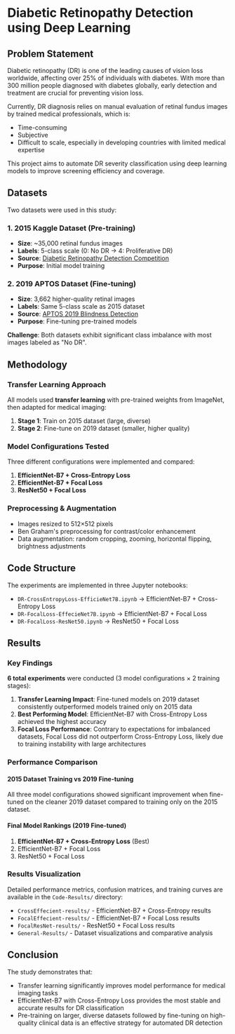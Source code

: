 # Diabetic Retinopathy Detection using Deep Learning

## Problem Statement

Diabetic retinopathy (DR) is one of the leading causes of vision loss worldwide, affecting over 25% of individuals with diabetes. With more than 300 million people diagnosed with diabetes globally, early detection and treatment are crucial for preventing vision loss.

Currently, DR diagnosis relies on manual evaluation of retinal fundus images by trained medical professionals, which is:
- Time-consuming
- Subjective 
- Difficult to scale, especially in developing countries with limited medical expertise

This project aims to automate DR severity classification using deep learning models to improve screening efficiency and coverage.

## Datasets

Two datasets were used in this study:

### 1. 2015 Kaggle Dataset (Pre-training)
- **Size**: ~35,000 retinal fundus images
- **Labels**: 5-class scale (0: No DR → 4: Proliferative DR)
- **Source**: [Diabetic Retinopathy Detection Competition](https://www.kaggle.com/datasets/tanlikesmath/diabetic-retinopathy-resized)
- **Purpose**: Initial model training

### 2. 2019 APTOS Dataset (Fine-tuning)
- **Size**: 3,662 higher-quality retinal images  
- **Labels**: Same 5-class scale as 2015 dataset
- **Source**: [APTOS 2019 Blindness Detection](https://www.kaggle.com/c/aptos2019-blindness-detection/data)
- **Purpose**: Fine-tuning pre-trained models

**Challenge**: Both datasets exhibit significant class imbalance with most images labeled as "No DR".

## Methodology

### Transfer Learning Approach
All models used **transfer learning** with pre-trained weights from ImageNet, then adapted for medical imaging:

1. **Stage 1**: Train on 2015 dataset (large, diverse)
2. **Stage 2**: Fine-tune on 2019 dataset (smaller, higher quality)

### Model Configurations Tested
Three different configurations were implemented and compared:

1. **EfficientNet-B7 + Cross-Entropy Loss**
2. **EfficientNet-B7 + Focal Loss** 
3. **ResNet50 + Focal Loss**

### Preprocessing & Augmentation
- Images resized to 512×512 pixels
- Ben Graham's preprocessing for contrast/color enhancement
- Data augmentation: random cropping, zooming, horizontal flipping, brightness adjustments

## Code Structure

The experiments are implemented in three Jupyter notebooks:

- `DR-CrossEntropyLoss-EfficieNet7B.ipynb` → EfficientNet-B7 + Cross-Entropy Loss
- `DR-FocalLoss-EffecieNet7B.ipynb` → EfficientNet-B7 + Focal Loss  
- `DR-FocalLoss-ResNet50.ipynb` → ResNet50 + Focal Loss

## Results

### Key Findings

**6 total experiments** were conducted (3 model configurations × 2 training stages):

1. **Transfer Learning Impact**: Fine-tuned models on 2019 dataset consistently outperformed models trained only on 2015 data
2. **Best Performing Model**: EfficientNet-B7 with Cross-Entropy Loss achieved the highest accuracy
3. **Focal Loss Performance**: Contrary to expectations for imbalanced datasets, Focal Loss did not outperform Cross-Entropy Loss, likely due to training instability with large architectures

### Performance Comparison

#### 2015 Dataset Training vs 2019 Fine-tuning
All three model configurations showed significant improvement when fine-tuned on the cleaner 2019 dataset compared to training only on the 2015 dataset.

#### Final Model Rankings (2019 Fine-tuned)
1. **EfficientNet-B7 + Cross-Entropy Loss** (Best)
2. EfficientNet-B7 + Focal Loss  
3. ResNet50 + Focal Loss

### Results Visualization
Detailed performance metrics, confusion matrices, and training curves are available in the `Code-Results/` directory:
- `CrossEffecient-results/` - EfficientNet-B7 + Cross-Entropy results
- `FocalEffecient-results/` - EfficientNet-B7 + Focal Loss results  
- `FocalResNet-results/` - ResNet50 + Focal Loss results
- `General-Results/` - Dataset visualizations and comparative analysis

## Conclusion

The study demonstrates that:
- Transfer learning significantly improves model performance for medical imaging tasks
- EfficientNet-B7 with Cross-Entropy Loss provides the most stable and accurate results for DR classification
- Pre-training on larger, diverse datasets followed by fine-tuning on high-quality clinical data is an effective strategy for automated DR detection 